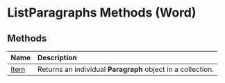 
# ListParagraphs Methods (Word)

## Methods



|**Name**|**Description**|
|:-----|:-----|
|[Item](97c9691c-f8bc-e356-b080-4fb8f6aa72a2.md)|Returns an individual  **Paragraph** object in a collection.|
